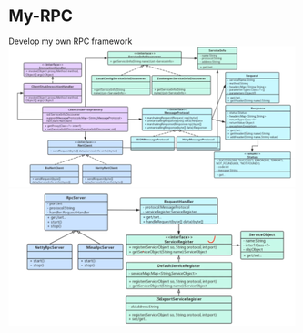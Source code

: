 # My-RPC
Develop my own RPC framework
![My-RPC](https://github.com/cca2016/My-RPC/blob/master/rpc.PNG)
![My-RPC](https://github.com/cca2016/My-RPC/blob/master/rpc2.PNG)
